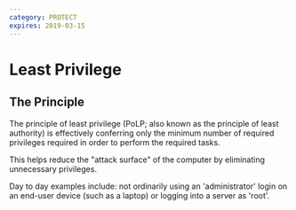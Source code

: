 ```yaml
---
category: PROTECT
expires: 2019-03-15
---
```

# Least Privilege

## The Principle

The principle of least privilege (PoLP; also known as the principle of least authority) is effectively conferring only the minimum number of required privileges required in order to perform the required tasks.

This helps reduce the "attack surface" of the computer by eliminating unnecessary privileges.

Day to day examples include: not ordinarily using an 'administrator' login on an end-user device (such as a laptop) or logging into a server as 'root'.

